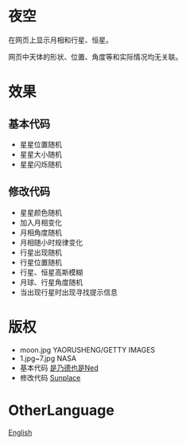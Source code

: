 # 夜空
在网页上显示月相和行星、恒星。

网页中天体的形状、位置、角度等和实际情况均无关联。

# 效果

## 基本代码
- 星星位置随机
- 星星大小随机
- 星星闪烁随机

## 修改代码
- 星星颜色随机
- 加入月相变化
- 月相角度随机
- 月相随小时规律变化
- 行星出现随机
- 行星位置随机
- 行星、恒星高斯模糊
- 月球、行星角度随机
- 当出现行星时出现寻找提示信息

# 版权
- moon.jpg YAORUSHENG/GETTY IMAGES
- 1.jpg~7.jpg NASA
- 基本代码 [是乃德也是Ned](https://zhuanlan.zhihu.com/p/506079249)
- 修改代码 [Sunplace](https://blog.kkii.org)

# OtherLanguage  
[English](README.md)